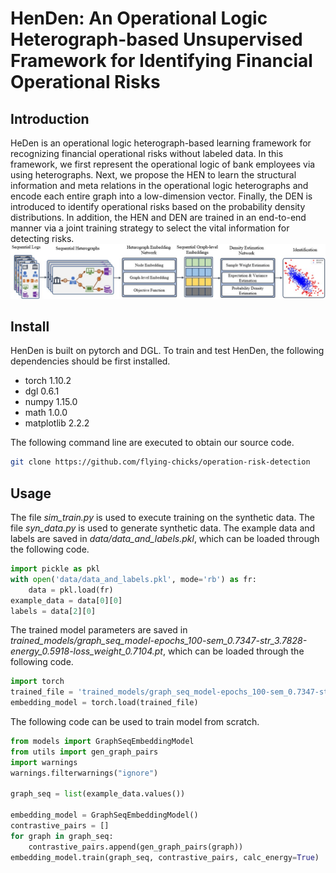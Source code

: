 # HenDen: An Operational Logic Heterograph-based Unsupervised Framework for Identifying Financial Operational Risks
## Introduction
HeDen is an operational logic heterograph-based learning framework for recognizing financial operational risks without labeled data. In this framework, we first represent the operational logic of bank employees via using heterographs. Next, we propose the HEN to learn the structural information and meta relations in the operational logic heterographs and encode each entire graph into a low-dimension vector. Finally, the DEN is introduced to identify operational risks based on the probability density distributions. In addition, the HEN and DEN are trained in an end-to-end manner via a joint training strategy to select the vital information for detecting risks.
![image](./images/main_framework_10.jpeg)
## Install
HenDen is built on pytorch and DGL. To train and test
HenDen, the following dependencies should be first installed.
+ torch  1.10.2
+ dgl 0.6.1
+ numpy 1.15.0
+ math 1.0.0
+ matplotlib 2.2.2

The following command line are executed to obtain our source code.

```bash
git clone https://github.com/flying-chicks/operation-risk-detection
```

## Usage
The file *sim_train.py* is used to execute training on the synthetic data.
The file *syn_data.py* is used to generate synthetic data.
The example data and labels are saved in *data/data_and_labels.pkl*, which
can be loaded through the following code.

```python
import pickle as pkl
with open('data/data_and_labels.pkl', mode='rb') as fr:
    data = pkl.load(fr)
example_data = data[0][0]
labels = data[2][0]
```
The trained model parameters are saved in *trained_models/graph_seq_model-epochs_100-sem_0.7347-str_3.7828-energy_0.5918-loss_weight_0.7104.pt*,
which can be loaded through the following code.
```python
import torch
trained_file = 'trained_models/graph_seq_model-epochs_100-sem_0.7347-str_3.7828-energy_0.5918-loss_weight_0.7104.pt'
embedding_model = torch.load(trained_file)
```

The following code can be used to train model from scratch.
```python
from models import GraphSeqEmbeddingModel
from utils import gen_graph_pairs
import warnings
warnings.filterwarnings("ignore")

graph_seq = list(example_data.values())

embedding_model = GraphSeqEmbeddingModel()
contrastive_pairs = []
for graph in graph_seq:
    contrastive_pairs.append(gen_graph_pairs(graph))
embedding_model.train(graph_seq, contrastive_pairs, calc_energy=True)
```